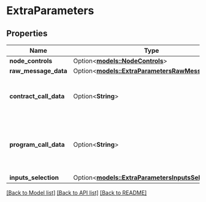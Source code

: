 # ExtraParameters

## Properties

Name | Type | Description | Notes
------------ | ------------- | ------------- | -------------
**node_controls** | Option<[**models::NodeControls**](NodeControls.md)> |  | [optional]
**raw_message_data** | Option<[**models::ExtraParametersRawMessageData**](ExtraParameters_rawMessageData.md)> |  | [optional]
**contract_call_data** | Option<**String**> | Hex encoded contract call data as a string. | [optional]
**program_call_data** | Option<**String**> | BASE64 encoded Solana unsigned serialized transaction object. | [optional]
**inputs_selection** | Option<[**models::ExtraParametersInputsSelection**](ExtraParameters_inputsSelection.md)> |  | [optional]

[[Back to Model list]](../README.md#documentation-for-models) [[Back to API list]](../README.md#documentation-for-api-endpoints) [[Back to README]](../README.md)


